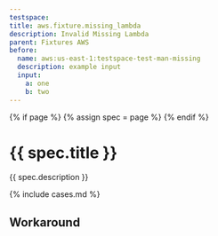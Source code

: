 ```yaml
---
testspace:
title: aws.fixture.missing_lambda
description: Invalid Missing Lambda
parent: Fixtures AWS
before:
  name: aws:us-east-1:testspace-test-man-missing
  description: example input
  input: 
    a: one
    b: two
---
```


{% if page %} {% assign spec = page %} {% endif %}

# {{ spec.title }}
{{ spec.description }}

{% include cases.md %}

## Workaround